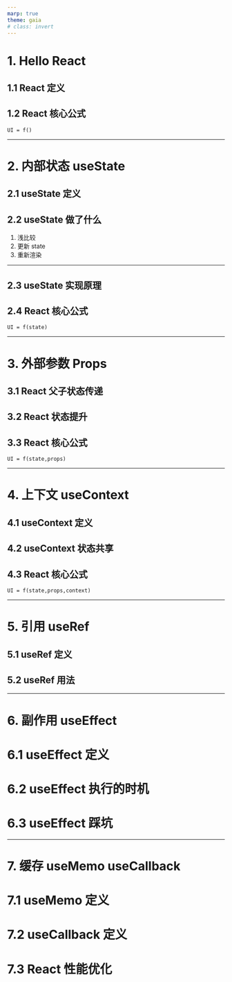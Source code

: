 ```yaml
---
marp: true
theme: gaia
# class: invert
---
```


# 1. Hello React

## 1.1 React 定义

## 1.2 React 核心公式

`UI = f()`

---

# 2. 内部状态 useState

## 2.1 useState 定义

## 2.2 useState 做了什么

1. 浅比较
2. 更新 state
3. 重新渲染

---

## 2.3 useState 实现原理

## 2.4 React 核心公式

`UI = f(state)`

---

# 3. 外部参数 Props

## 3.1 React 父子状态传递

## 3.2 React 状态提升

## 3.3 React 核心公式

`UI = f(state,props)`

---

# 4. 上下文 useContext

## 4.1 useContext 定义

## 4.2 useContext 状态共享

## 4.3 React 核心公式

`UI = f(state,props,context)`

---

# 5. 引用 useRef

## 5.1 useRef 定义

## 5.2 useRef 用法

---

# 6. 副作用 useEffect

# 6.1 useEffect 定义

# 6.2 useEffect 执行的时机

# 6.3 useEffect 踩坑

---

# 7. 缓存 useMemo useCallback

# 7.1 useMemo 定义

# 7.2 useCallback 定义

# 7.3 React 性能优化
